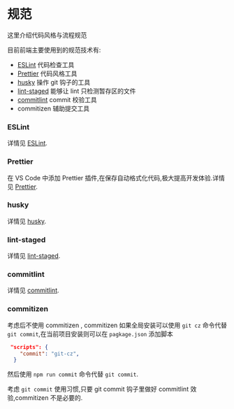 # 规范

这里介绍代码风格与流程规范

目前前端主要使用到的规范技术有:

- [ESLint](https://cn.eslint.org/docs/user-guide/command-line-interface#options) 代码检查工具
- [Prettier](https://prettier.io/) 代码风格工具
- [husky](https://github.com/typicode/husky#readme) 操作 git 钩子的工具
- [lint-staged](https://github.com/okonet/lint-staged) 能够让 lint 只检测暂存区的文件
- [commitlint](https://commitlint.js.org/#/) commit 校验工具
- commitizen 辅助提交工具

### ESLint

详情见 [ESLint](./code_style.html#ESLint).

### Prettier

在 VS Code 中添加 Prettier 插件,在保存自动格式化代码,极大提高开发体验.详情见 [Prettier](./code_style.html#ESLint).

### husky

详情见 [husky](./git.html#husky).

### lint-staged

详情见 [lint-staged](./git.html#lint-staged).

### commitlint

详情见 [commitlint](./git.html#commitlint).

### commitizen

考虑后不使用 commitizen , commitizen 如果全局安装可以使用 `git cz` 命令代替 `git commit`,在当前项目安装则可以在 `pagkage.json` 添加脚本

```json
 "scripts": {
    "commit": "git-cz",
  }
```

然后使用 `npm run commit` 命令代替 `git commit`.

考虑 `git commit` 使用习惯,只要 git commit 钩子里做好 commitlint 效验,commitizen 不是必要的.
